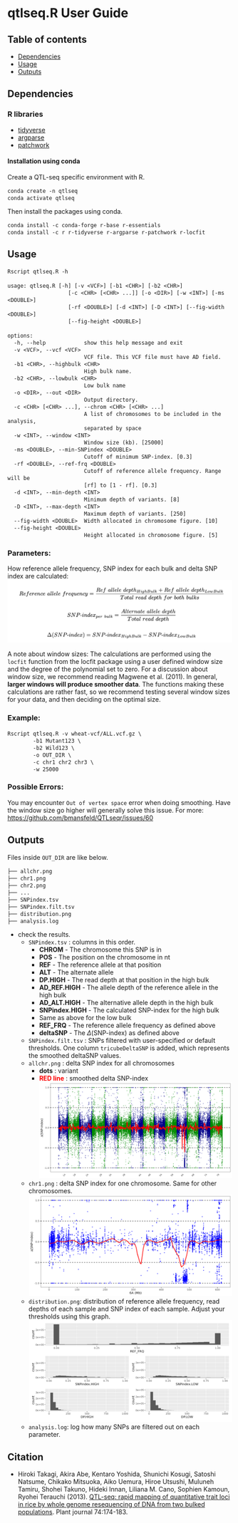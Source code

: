 # qtlseq.R User Guide

## Table of contents
- [Dependencies](#dependencies)
- [Usage](#usage)
- [Outputs](#outputs)



## Dependencies
### R libraries
- [tidyverse](https://www.tidyverse.org/)
- [argparse](https://cran.r-project.org/web/packages/argparse/index.html)
- [patchwork](https://patchwork.data-imaginist.com/)

#### Installation using conda

Create a QTL-seq specific environment with R. 
```
conda create -n qtlseq
conda activate qtlseq
```
Then install the packages using conda.
```
conda install -c conda-forge r-base r-essentials
conda install -c r r-tidyverse r-argparse r-patchwork r-locfit
```
## Usage

```
Rscript qtlseq.R -h

usage: qtlseq.R [-h] [-v <VCF>] [-b1 <CHR>] [-b2 <CHR>]
                   [-c <CHR> [<CHR> ...]] [-o <DIR>] [-w <INT>] [-ms <DOUBLE>]
                   [-rf <DOUBLE>] [-d <INT>] [-D <INT>] [--fig-width <DOUBLE>]
                   [--fig-height <DOUBLE>]

options:
  -h, --help            show this help message and exit
  -v <VCF>, --vcf <VCF>
                        VCF file. This VCF file must have AD field.
  -b1 <CHR>, --highbulk <CHR>
                        High bulk name.
  -b2 <CHR>, --lowbulk <CHR>
                        Low bulk name
  -o <DIR>, --out <DIR>
                        Output directory.                      
  -c <CHR> [<CHR> ...], --chrom <CHR> [<CHR> ...]
                        A list of chromosomes to be included in the analysis,
                        separated by space
  -w <INT>, --window <INT>
                        Window size (kb). [25000]
  -ms <DOUBLE>, --min-SNPindex <DOUBLE>
                        Cutoff of minimum SNP-index. [0.3]
  -rf <DOUBLE>, --ref-frq <DOUBLE>
                        Cutoff of reference allele frequency. Range will be
                        [rf] to [1 - rf]. [0.3]
  -d <INT>, --min-depth <INT>
                        Minimum depth of variants. [8]
  -D <INT>, --max-depth <INT>
                        Maximum depth of variants. [250]
  --fig-width <DOUBLE>  Width allocated in chromosome figure. [10]
  --fig-height <DOUBLE>
                        Height allocated in chromosome figure. [5]

```

### Parameters:
How reference allele frequency, SNP index for each bulk and delta SNP index are calculated:
![calc](https://github.com/Brycealong/QTL-analysis/blob/main/images/calc.png)

A note about window sizes:
The calculations are performed using the `locfit` function from the locfit package using a user defined window size and the degree of the polynomial set to zero. For a discussion about window size, we recommend reading Magwene et al. (2011). In general, **larger windows will produce smoother data**. The functions making these calculations are rather fast, so we recommend testing several window sizes for your data, and then deciding on the optimal size.

### Example:

```
Rscript qtlseq.R -v wheat-vcf/ALL.vcf.gz \
        -b1 Mutant123 \
        -b2 Wild123 \
        -o OUT_DIR \
        -c chr1 chr2 chr3 \
        -w 25000
```

### Possible Errors:

You may encounter `Out of vertex space` error when doing smoothing. Have the window size go higher will generally solve this issue. For more: https://github.com/bmansfeld/QTLseqr/issues/60

## Outputs
Files inside `OUT_DIR` are like below.
```
├── allchr.png
├── chr1.png
├── chr2.png
├── ...
├── SNPindex.tsv
├── SNPindex.filt.tsv
├── distribution.png
├── analysis.log
```
- check the results.
  + `SNPindex.tsv` : columns in this order.
    + **CHROM** - The chromosome this SNP is in 
    + **POS** - The position on the chromosome in nt 
    + **REF** - The reference allele at that position 
    + **ALT** - The alternate allele 
    + **DP.HIGH** - The read depth at that position in the high bulk 
    + **AD_REF.HIGH** - The allele depth of the reference allele in the high bulk 
    + **AD_ALT.HIGH** - The alternative allele depth in the high bulk  
    + **SNPindex.HIGH** - The calculated SNP-index for the high bulk 
    + Same as above for the low bulk 
    + **REF_FRQ** - The reference allele frequency as defined above 
    + **deltaSNP** - The $\Delta$(SNP-index) as defined above
  + `SNPindex.filt.tsv` : SNPs filtered with user-specified or default thresholds. One column `tricubeDeltaSNP` is added, which represents the smoothed deltaSNP values.
  + `allchr.png` : delta SNP index for all chromosomes
    - **dots** : variant
    - **<span style="color: red; ">RED line</span>** : smoothed delta SNP-index
    ![allchr](https://github.com/Brycealong/QTL-analysis/blob/main/images/allchr.png)
  + `chr1.png` : delta SNP index for one chromosome. Same for other chromosomes.
  ![6a](https://github.com/Brycealong/QTL-analysis/blob/main/images/6A.png)
  + `distribution.png`: distribution of reference allele frequency, read depths of each sample and SNP index of each sample. Adjust your thresholds using this graph.
  ![dis](https://github.com/Brycealong/QTL-analysis/blob/main/images/distribution.png)
  + `analysis.log`: log how many SNPs are filtered out on each parameter.

  
## Citation
- Hiroki Takagi, Akira Abe, Kentaro Yoshida, Shunichi Kosugi, Satoshi Natsume, Chikako Mitsuoka, Aiko Uemura, Hiroe Utsushi, Muluneh Tamiru, Shohei Takuno, Hideki Innan, Liliana M. Cano, Sophien Kamoun, Ryohei Terauchi (2013).  [QTL-seq: rapid mapping of quantitative trait loci in rice by whole genome resequencing of DNA from two bulked populations](https://doi.org/10.1111/tpj.12105). Plant journal 74:174-183.
